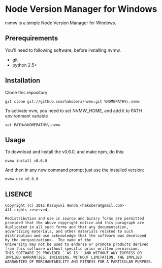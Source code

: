 Node Version Manager for Windows
================================
nvmw is a simple Node Version Manager for Windows.

Prerequirements
---------------

You'll need to following software, before installing nvmw.

- git
- python 2.5+

Installation
------------

Clone this repository

    git clone git://github.com/hakobera/nvmw.git %HOMEPATH%\.nvmw

To activate nvm, you need to set NVMW_HOME, and add it to PATH environment variable

    set PATH=%HOMEPATH%\.nvmw

Usage
-----

To download and install the v0.6.0, and make npm, do this:

    nvmw install v0.6.0

And then in any new command prompt just use the installed version:

    nvmw use v0.6.0

LISENCE
-------
    Copyright (c) 2011 Kazuyuki Honda <hakobera@gmail.com>
    All rights reserved.

    Redistribution and use in source and binary forms are permitted
    provided that the above copyright notice and this paragraph are
    duplicated in all such forms and that any documentation,
    advertising materials, and other materials related to such
    distribution and use acknowledge that the software was developed
    by the <organization>.  The name of the
    University may not be used to endorse or promote products derived
    from this software without specific prior written permission.
    THIS SOFTWARE IS PROVIDED ``AS IS'' AND WITHOUT ANY EXPRESS OR
    IMPLIED WARRANTIES, INCLUDING, WITHOUT LIMITATION, THE IMPLIED
    WARRANTIES OF MERCHANTABILITY AND FITNESS FOR A PARTICULAR PURPOSE.
